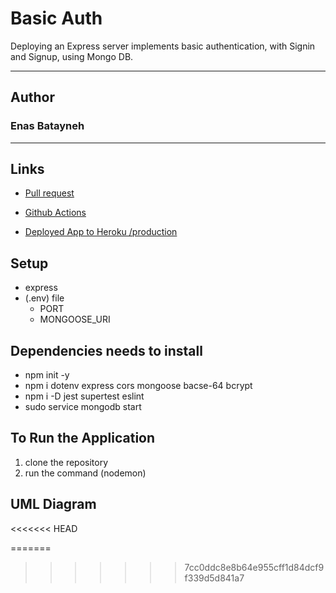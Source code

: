 # Basic Auth

Deploying an Express server implements basic authentication, with Signin and Signup, using Mongo DB.

****

## Author

### Enas Batayneh

****

## Links

* [Pull request](https://github.com/En-ZUH/basic-auth/pulls)
* [Github Actions](https://github.com/En-ZUH/basic-auth/actions)

* [Deployed App to Heroku /production](https://basic-auth-enas.herokuapp.com/)

## Setup

* express  
* (.env) file
  * PORT
  * MONGOOSE_URI

## Dependencies needs to install

* npm init -y
* npm i dotenv express cors mongoose bacse-64 bcrypt
* npm i -D jest supertest eslint
* sudo service mongodb start

## To Run the Application

1. clone the repository
2. run the command (nodemon)

## UML Diagram

<<<<<<< HEAD
<!-- ![img](uml4.jpg) -->
=======
 
>>>>>>> 7cc0ddc8e8b64e955cff1d84dcf9f339d5d841a7

<!-- ## Testing

* test file (server.test.js)

* run the command(npm test) -->

<!-- ![img](test00.PNG) -->
